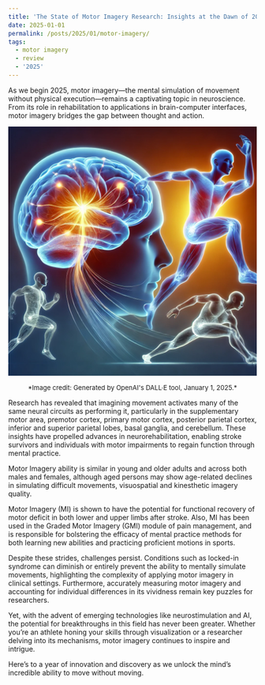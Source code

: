 ```yaml
---
title: 'The State of Motor Imagery Research: Insights at the Dawn of 2025'
date: 2025-01-01
permalink: /posts/2025/01/motor-imagery/
tags:
  - motor imagery
  - review
  - '2025'
---
```


As we begin 2025, motor imagery—the mental simulation of movement without physical execution—remains a captivating topic in neuroscience. From its role in rehabilitation to applications in brain-computer interfaces, motor imagery bridges the gap between thought and action.

<img src="/images/blogs/representation of motor imagery.webp" alt="A surreal representation of motor imagery">

<p style="font-size: small; text-align: center;">
    *Image credit: Generated by OpenAI's DALL·E tool, January 1, 2025.*
</p>

Research has revealed that imagining movement activates many of the same neural circuits as performing it, particularly in the supplementary motor area, premotor cortex, primary motor cortex, posterior parietal cortex, inferior and superior parietal lobes, basal ganglia, and cerebellum. These insights have propelled advances in neurorehabilitation, enabling stroke survivors and individuals with motor impairments to regain function through mental practice.

Motor Imagery ability is similar in young and older adults and across both males and females, although aged persons may show age-related declines in simulating difficult movements, visuospatial and kinesthetic imagery quality.

Motor Imagery (MI) is shown to have the potential for functional recovery of motor deficit in both lower and upper limbs after stroke. Also, MI has been used in the Graded Motor Imagery (GMI) module of pain management, and is responsible for bolstering the efficacy of mental practice methods for both learning new abilities and practicing proficient motions in sports.

Despite these strides, challenges persist. Conditions such as locked-in syndrome can diminish or entirely prevent the ability to mentally simulate movements, highlighting the complexity of applying motor imagery in clinical settings. Furthermore, accurately measuring motor imagery and accounting for individual differences in its vividness remain key puzzles for researchers.

Yet, with the advent of emerging technologies like neurostimulation and AI, the potential for breakthroughs in this field has never been greater. Whether you’re an athlete honing your skills through visualization or a researcher delving into its mechanisms, motor imagery continues to inspire and intrigue.

Here’s to a year of innovation and discovery as we unlock the mind’s incredible ability to move without moving.
